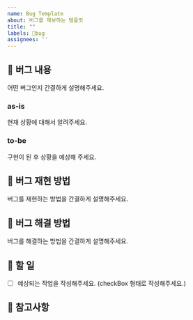 ```yaml
---
name: Bug Template
about: 버그를 제보하는 템플릿
title: ""
labels: 🚨bug
assignees: ''
---
```


## 🚨 버그 내용

어떤 버그인지 간결하게 설명해주세요.

### as-is

현재 상황에 대해서 알려주세요.

### to-be

구현이 된 후 상황을 예상해 주세요.

## 📄 버그 재현 방법

버그를 재현하는 방법을 간결하게 설명해주세요.

## 📄 버그 해결 방법

버그를 해결하는 방법을 간결하게 설명해주세요.

## 🏁 할 일

- [ ] 예상되는 작업을 작성해주세요. (checkBox 형태로 작성해주세요.)

## 🫡 참고사항
